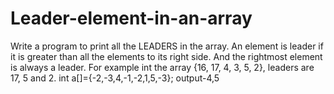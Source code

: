 # Leader-element-in-an-array
Write a program to print all the LEADERS in the array. An element is leader if it is greater than all the elements to its right side. And the rightmost element is always a leader. For example int the array {16, 17, 4, 3, 5, 2}, leaders are 17, 5 and 2.
  int a[]={-2,-3,4,-1,-2,1,5,-3};
  output-4,5
  
